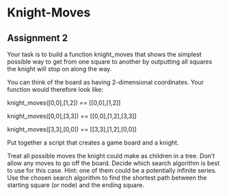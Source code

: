 
# Knight-Moves

## Assignment 2

Your task is to build a function knight_moves that shows the simplest possible way to get from one square to another by outputting all squares the knight will stop on along the way.

You can think of the board as having 2-dimensional coordinates. Your function would therefore look like:

knight_moves([0,0],[1,2]) == [[0,0],[1,2]]

knight_moves([0,0],[3,3]) == [[0,0],[1,2],[3,3]]

knight_moves([3,3],[0,0]) == [[3,3],[1,2],[0,0]]

Put together a script that creates a game board and a knight.

Treat all possible moves the knight could make as children in a tree. Don’t allow any moves to go off the board.
Decide which search algorithm is best to use for this case. Hint: one of them could be a potentially infinite series.
Use the chosen search algorithm to find the shortest path between the starting square (or node) and the ending square. 
